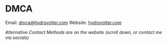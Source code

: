 # DMCA
Email: [dmca@hydrovolter.com](mailto:dmca@hydrovolter.com)
Website: [hydrovolter.com](https://hydrovolter.com)

_Alternative Contact Methods are on the website (scroll down, or contact me via socials)_